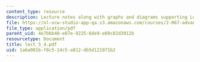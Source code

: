 ```yaml
---
content_type: resource
description: Lecture notes along with graphs and diagrams supporting Lecture 5.
file: https://ol-ocw-studio-app-qa.s3.amazonaws.com/courses/2-067-advanced-structural-dynamics-and-acoustics-13-811-spring-2004/1a6a081bf8c514c5a812db5d121071b2_lect_5_4.pdf
file_type: application/pdf
parent_uid: 4e7bbb40-e87e-9225-6de9-e69c82d3912b
resourcetype: Document
title: lect_5_4.pdf
uid: 1a6a081b-f8c5-14c5-a812-db5d121071b2
---
```

